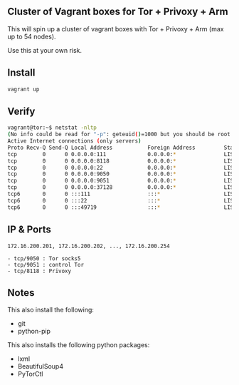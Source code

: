 ## Cluster of Vagrant boxes for Tor + Privoxy + Arm

This will spin up a cluster of vagrant boxes with Tor + Privoxy + Arm (max up to 54 nodes).

Use this at your own risk.

## Install

```bash
vagrant up
```

## Verify

```bash
vagrant@tor:~$ netstat -nltp
(No info could be read for "-p": geteuid()=1000 but you should be root.)
Active Internet connections (only servers)
Proto Recv-Q Send-Q Local Address           Foreign Address         State       PID/Program name
tcp        0      0 0.0.0.0:111             0.0.0.0:*               LISTEN      -
tcp        0      0 0.0.0.0:8118            0.0.0.0:*               LISTEN      -
tcp        0      0 0.0.0.0:22              0.0.0.0:*               LISTEN      -
tcp        0      0 0.0.0.0:9050            0.0.0.0:*               LISTEN      -
tcp        0      0 0.0.0.0:9051            0.0.0.0:*               LISTEN      -
tcp        0      0 0.0.0.0:37128           0.0.0.0:*               LISTEN      -
tcp6       0      0 :::111                  :::*                    LISTEN      -
tcp6       0      0 :::22                   :::*                    LISTEN      -
tcp6       0      0 :::49719                :::*                    LISTEN      -
```

## IP & Ports

```
172.16.200.201, 172.16.200.202, ..., 172.16.200.254
```

```
- tcp/9050 : Tor socks5
- tcp/9051 : control Tor
- tcp/8118 : Privoxy

```


## Notes

This also install the following:

- git
- python-pip

This also installs the following python packages:

- lxml
- BeautifulSoup4
- PyTorCtl
